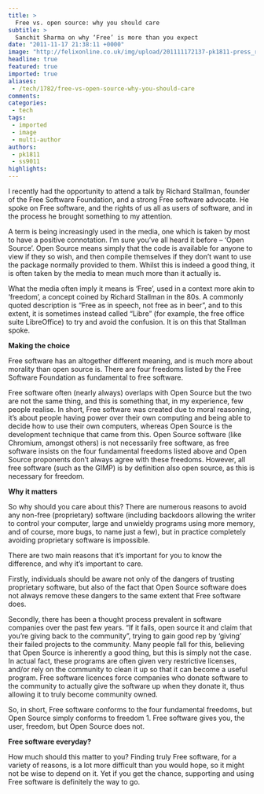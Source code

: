 ```yaml
---
title: >
  Free vs. open source: why you should care
subtitle: >
  Sanchit Sharma on why ‘Free’ is more than you expect
date: "2011-11-17 21:38:11 +0000"
image: "http://felixonline.co.uk/img/upload/201111172137-pk1811-press_richard_stallman2.jpg"
headline: true
featured: true
imported: true
aliases:
 - /tech/1782/free-vs-open-source-why-you-should-care
comments:
categories:
 - tech
tags:
 - imported
 - image
 - multi-author
authors:
 - pk1811
 - ss9011
highlights:
---
```


I recently had the opportunity to attend a talk by Richard Stallman, founder of the Free Software Foundation, and a strong Free software advocate. He spoke on Free software, and the rights of us all as users of software, and in the process he brought something to my attention.

A term is being increasingly used in the media, one which is taken by most to have a positive connotation. I’m sure you’ve all heard it before – ‘Open Source’. Open Source means simply that the code is available for anyone to view if they so wish, and then compile themselves if they don’t want to use the package normally provided to them. Whilst this is indeed a good thing, it is often taken by the media to mean much more than it actually is.

What the media often imply it means is ‘Free’, used in a context more akin to ‘freedom’, a concept coined by Richard Stallman in the 80s. A commonly quoted description is “Free as in speech, not free as in beer”, and to this extent, it is sometimes instead called “Libre” (for example, the free office suite LibreOffice) to try and avoid the confusion. It is on this that Stallman spoke.

__Making the choice__

Free software has an altogether different meaning, and is much more about morality than open source is. There are four freedoms listed by the Free Software Foundation as fundamental to free software.

Free software often (nearly always) overlaps with Open Source but the two are not the same thing, and this is something that, in my experience, few people realise. In short, Free software was created due to moral reasoning, it’s about people having power over their own computing and being able to decide how to use their own computers, whereas Open Source is the development technique that came from this. Open Source software (like Chromium, amongst others) is not necessarily free software, as free software insists on the four fundamental freedoms listed above and Open Source proponents don’t always agree with these freedoms. However, all free software (such as the GIMP) is by definition also open source, as this is necessary for freedom.

__Why it matters__

So why should you care about this? There are numerous reasons to avoid any non-free (proprietary) software (including backdoors allowing the writer to control your computer, large and unwieldy programs using more memory, and of course, more bugs, to name just a few), but in practice completely avoiding proprietary software is impossible.

There are two main reasons that it’s important for you to know the difference, and why it’s important to care.

Firstly, individuals should be aware not only of the dangers of trusting proprietary software, but also of the fact that Open Source software does not always remove these dangers to the same extent that Free software does.

Secondly, there has been a thought process prevalent in software companies over the past few years. “If it fails, open source it and claim that you’re giving back to the community”, trying to gain good rep by ‘giving’ their failed projects to the community. Many people fall for this, believing that Open Source is inherently a good thing, but this is simply not the case. In actual fact, these programs are often given very restrictive licenses, and/or rely on the community to clean it up so that it can become a useful program. Free software licences force companies who donate software to the community to actually give the software up when they donate it, thus allowing it to truly become community owned.

So, in short, Free software conforms to the four fundamental freedoms, but Open Source simply conforms to freedom 1. Free software gives you, the user, freedom, but Open Source does not.

__Free software everyday?__

How much should this matter to you? Finding truly Free software, for a variety of reasons, is a lot more difficult than you would hope, so it might not be wise to depend on it. Yet if you get the chance, supporting and using Free software is definitely the way to go.
